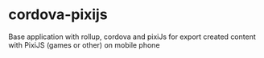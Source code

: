 # cordova-pixijs
Base application with rollup, cordova and pixiJs for export created content with PixiJS (games or other) on mobile phone
